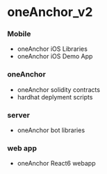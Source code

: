 # oneAnchor_v2

### Mobile 

* oneAnchor iOS Libraries
* oneAnchor iOS Demo App

### oneAnchor

* oneAnchor solidity contracts
* hardhat deplyment scripts

### server

* oneAnchor bot libraries

### web app

* oneAnchor React6 webapp
